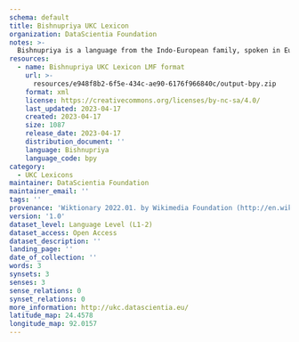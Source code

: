 ```yaml
---
schema: default
title: Bishnupriya UKC Lexicon
organization: DataScientia Foundation
notes: >-
  Bishnupriya is a language from the Indo-European family, spoken in Eurasia. The UKC Lexicon of Bishnupriya is represented as a lexico-semantic network. It consists of words, word senses, synsets, as well as sense-level and synset-level relationships.
resources:
  - name: Bishnupriya UKC Lexicon LMF format
    url: >-
      resources/e948f8b2-6f5e-434c-ae90-6176f966840c/output-bpy.zip
    format: xml
    license: https://creativecommons.org/licenses/by-nc-sa/4.0/
    last_updated: 2023-04-17
    created: 2023-04-17
    size: 1087
    release_date: 2023-04-17
    distribution_document: ''
    language: Bishnupriya
    language_code: bpy
category:
  - UKC Lexicons
maintainer: DataScientia Foundation
maintainer_email: ''
tags: ''
provenance: 'Wiktionary 2022.01. by Wikimedia Foundation (http://en.wiktionary.org); CogNet 2.1 by Khuyagbaatar Batsuren, National University of Mongolia (http://cognet.ukc.disi.unitn.it); Princeton WordNet 2.1 by Princeton University (https://wordnet.princeton.edu)'
version: '1.0'
dataset_level: Language Level (L1-2)
dataset_access: Open Access
dataset_description: ''
landing_page: ''
date_of_collection: ''
words: 3
synsets: 3
senses: 3
sense_relations: 0
synset_relations: 0
more_information: http://ukc.datascientia.eu/
latitude_map: 24.4578
longitude_map: 92.0157
---
```

